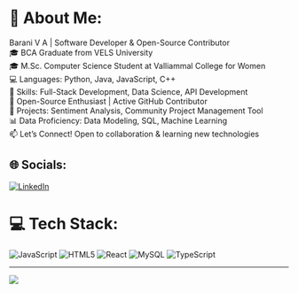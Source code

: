 # 💫 About Me:
Barani V A | Software Developer & Open-Source Contributor<br>🎓 BCA Graduate from VELS University<br> 🎓 M.Sc. Computer Science Student at Valliammal College for Women<br>💻 Languages: Python, Java, JavaScript, C++<br>🚀 Skills: Full-Stack Development, Data Science, API Development<br>🌟 Open-Source Enthusiast | Active GitHub Contributor<br>🔧 Projects: Sentiment Analysis, Community Project Management Tool<br>📊 Data Proficiency: Data Modeling, SQL, Machine Learning<br>📫 Let’s Connect! Open to collaboration & learning new technologies


## 🌐 Socials:
[![LinkedIn](https://img.shields.io/badge/LinkedIn-%230077B5.svg?logo=linkedin&logoColor=white)](https://linkedin.com/in/https://www.linkedin.com/in/paramjeet-kaur-64252b2b0) 

# 💻 Tech Stack:
![JavaScript](https://img.shields.io/badge/javascript-%23323330.svg?style=for-the-badge&logo=javascript&logoColor=%23F7DF1E) ![HTML5](https://img.shields.io/badge/html5-%23E34F26.svg?style=for-the-badge&logo=html5&logoColor=white)  ![React](https://img.shields.io/badge/react-%2320232a.svg?style=for-the-badge&logo=react&logoColor=%2361DAFB) ![MySQL](https://img.shields.io/badge/mysql-4479A1.svg?style=for-the-badge&logo=mysql&logoColor=white) 
![TypeScript](https://img.shields.io/badge/typescript-%2320232a.svg?style=for-the-badge&logo=typescript&logoColor=%2361DAFB)




---
[![](https://visitcount.itsvg.in/api?id=BaraniVA&icon=0&color=0)](https://visitcount.itsvg.in)

<!-- Proudly created with GPRM ( https://gprm.itsvg.in ) -->
